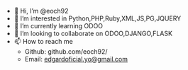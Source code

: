 - 👋 Hi, I’m @eoch92
- 👀 I’m interested in Python,PHP,Ruby,XML,JS,PG,JQUERY
- 🌱 I’m currently learning ODOO
- 💞️ I’m looking to collaborate on ODOO,DJANGO,FLASK
- 📫 How to reach me 
   - Github: github.com/eoch92/
   - Email: edgardoficial.yo@gmail.com

<!---
eoch92/eoch92 is a ✨ special ✨ repository because its `README.md` (this file) appears on your GitHub profile.
You can click the Preview link to take a look at your changes.
--->
